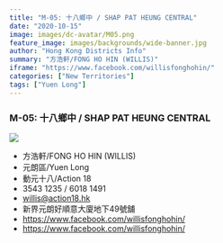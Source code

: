 ```yaml
---
title: "M-05: 十八鄉中 / SHAP PAT HEUNG CENTRAL"
date: "2020-10-15"
image: images/dc-avatar/M05.png
feature_image: images/backgrounds/wide-banner.jpg
author: "Hong Kong Districts Info"
summary: "方浩軒/FONG HO HIN (WILLIS)"
iframe: "https://www.facebook.com/willisfonghohin/"
categories: ["New Territories"]
tags: ["Yuen Long"]
---
```


### M-05: 十八鄉中 / SHAP PAT HEUNG CENTRAL  
![](/images/dc-avatar/M05.png)  

 - 方浩軒/FONG HO HIN (WILLIS)  
 - 元朗區/Yuen Long  
 - 動元十八/Action 18  
 - 3543 1235 / 6018 1491  
 - willis@action18.hk  
 - 新界元朗好順意大廈地下49號舖  
 - https://www.facebook.com/willisfonghohin/  
 - https://www.facebook.com/willisfonghohin/
